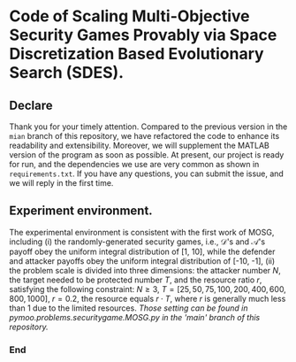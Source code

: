 # Code of Scaling Multi-Objective Security Games Provably via Space Discretization Based Evolutionary Search (SDES).

## Declare
Thank you for your timely attention. Compared to the previous version in the `mian` branch of this repository, we have refactored the code to enhance its readability and extensibility. Moreover, we will supplement the MATLAB version of the program as soon as possible. At present, our project is ready for run, and the dependencies we use are very common as shown in `requirements.txt`. If you have any questions, you can submit the issue, and we will reply in the first time. 

## Experiment environment.
The experimental environment is consistent with the first work of MOSG, including (i) the randomly-generated security games, i.e., $\mathcal{D}$'s and $\mathcal{A}$'s payoff obey the uniform integral distribution of [1, 10], while the defender and attacker payoffs obey the uniform integral distribution of [-10, -1], (ii) the problem scale is divided into three dimensions: the attacker number $N$, the target needed to be protected number $T$, and the resource ratio $r$, satisfying the following constraint: $N\geq3$, $T=[25, 50, 75, 100, 200, 400, 600, 800, 1000]$, $r=0.2$, the resource equals $r\cdot T$, 
where $r$ is generally much less than 1 due to the limited resources.
*Those setting can be found in pymoo.problems.securitygame.MOSG.py in the 'main' branch of this repository.*
### End
